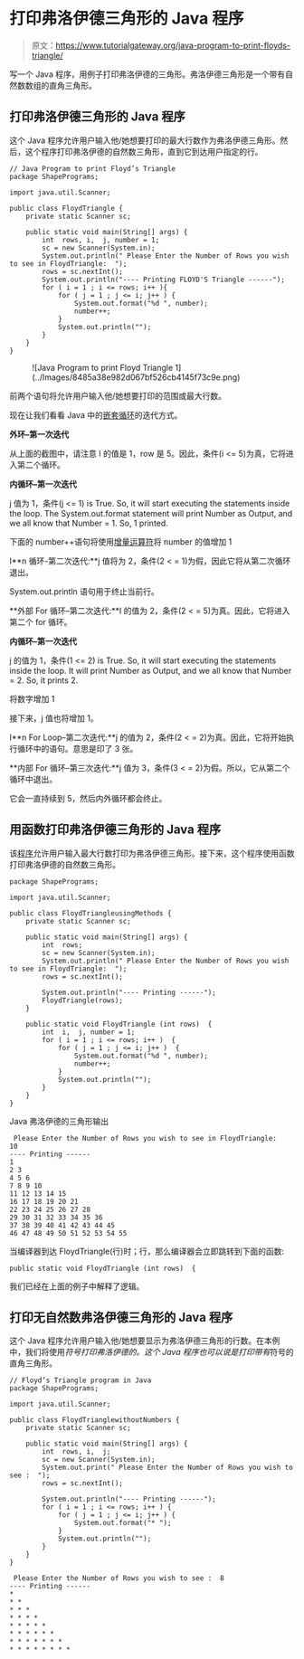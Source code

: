 # 打印弗洛伊德三角形的 Java 程序

> 原文：<https://www.tutorialgateway.org/java-program-to-print-floyds-triangle/>

写一个 Java 程序，用例子打印弗洛伊德的三角形。弗洛伊德三角形是一个带有自然数数组的直角三角形。

## 打印弗洛伊德三角形的 Java 程序

这个 Java 程序允许用户输入他/她想要打印的最大行数作为弗洛伊德三角形。然后，这个程序打印弗洛伊德的自然数三角形，直到它到达用户指定的行。

```
// Java Program to print Floyd’s Triangle
package ShapePrograms;

import java.util.Scanner;

public class FloydTriangle {
	private static Scanner sc;

	public static void main(String[] args) {
		int  rows, i,  j, number = 1;
		sc = new Scanner(System.in);		
		System.out.println(" Please Enter the Number of Rows you wish to see in FloydTriangle:  ");
		rows = sc.nextInt();
		System.out.println("---- Printing FLOYD'S Triangle ------");
		for ( i = 1 ; i <= rows; i++ ){
			for ( j = 1 ; j <= i; j++ ) {
				System.out.format("%d ", number);
				number++;
			}
			System.out.println("");
		}
	}
}
```

<figure class="wp-block-image">![Java Program to print Floyd Triangle 1](../Images/8485a38e982d067bf526cb4145f73c9e.png)</figure>

前两个语句将允许用户输入他/她想要打印的范围或最大行数。

现在让我们看看 Java 中的[嵌套循环](https://www.tutorialgateway.org/nested-for-loop-in-java/)的迭代方式。

**外环–第一次迭代**

从上面的截图中，请注意 I 的值是 1，row 是 5。因此，条件(i <= 5)为真，它将进入第二个循环。

**内循环–第一次迭代**

j 值为 1，条件(j <= 1) is True. So, it will start executing the statements inside the loop. The System.out.format statement will print Number as Output, and we all know that Number = 1\. So, 1 printed.

下面的 number++语句将使用[增量运算符](https://www.tutorialgateway.org/increment-and-decrement-operators-in-java/)将 number 的值增加 1

I**n 循环-第二次迭代:**j 值将为 2，条件(2 < = 1)为假，因此它将从第二次循环退出。

System.out.println 语句用于终止当前行。

**外部 For 循环–第二次迭代:**I 的值为 2，条件(2 < = 5)为真。因此，它将进入第二个 for 循环。

**内循环–第一次迭代**

j 的值为 1，条件(1 <= 2) is True. So, it will start executing the statements inside the loop. It will print Number as Output, and we all know that Number = 2\. So, it prints 2.

将数字增加 1

接下来，j 值也将增加 1。

I**n For Loop–第二次迭代:**j 的值为 2，条件(2 < = 2)为真。因此，它将开始执行循环中的语句。意思是印了 3 张。

**内部 For 循环–第三次迭代:**j 值为 3，条件(3 < = 2)为假。所以，它从第二个循环中退出。

它会一直持续到 5，然后内外循环都会终止。

## 用函数打印弗洛伊德三角形的 Java 程序

该[程序](https://www.tutorialgateway.org/learn-java-programs/)允许用户输入最大行数打印为弗洛伊德三角形。接下来，这个程序使用函数打印弗洛伊德的自然数三角形。

```
package ShapePrograms;

import java.util.Scanner;

public class FloydTriangleusingMethods {
	private static Scanner sc;

	public static void main(String[] args) {
		int  rows;
		sc = new Scanner(System.in);		
		System.out.println(" Please Enter the Number of Rows you wish to see in FloydTriangle:  ");
		rows = sc.nextInt();

		System.out.println("---- Printing ------");
		FloydTriangle(rows);		
	}

	public static void FloydTriangle (int rows)  {
		int  i,  j, number = 1;
		for ( i = 1 ; i <= rows; i++ )  {
			for ( j = 1 ; j <= i; j++ )  {
				System.out.format("%d ", number);
				number++;
			}
			System.out.println("");
		}
	}
}
```

Java 弗洛伊德的三角形输出

```
 Please Enter the Number of Rows you wish to see in FloydTriangle:  
10
---- Printing ------
1 
2 3 
4 5 6 
7 8 9 10 
11 12 13 14 15 
16 17 18 19 20 21 
22 23 24 25 26 27 28 
29 30 31 32 33 34 35 36 
37 38 39 40 41 42 43 44 45 
46 47 48 49 50 51 52 53 54 55 
```

当编译器到达 FloydTriangle(行)时；行，那么编译器会立即跳转到下面的函数:

```
public static void FloydTriangle (int rows)  {
```

我们已经在上面的例子中解释了逻辑。

## 打印无自然数弗洛伊德三角形的 Java 程序

这个 Java 程序允许用户输入他/她想要显示为弗洛伊德三角形的行数。在本例中，我们将使用*符号打印弗洛伊德的。这个 Java 程序也可以说是打印带有*符号的直角三角形。

```
// Floyd’s Triangle program in Java
package ShapePrograms;

import java.util.Scanner;

public class FloydTrianglewithoutNumbers {
	private static Scanner sc;

	public static void main(String[] args) {
		int  rows, i,  j;
		sc = new Scanner(System.in);		
		System.out.print(" Please Enter the Number of Rows you wish to see :  ");
		rows = sc.nextInt();

		System.out.println("---- Printing ------");
		for ( i = 1 ; i <= rows; i++ ) {
			for ( j = 1 ; j <= i; j++ ) {
				System.out.format("* ");
			}
			System.out.println("");
		}
	}
}
```

```
 Please Enter the Number of Rows you wish to see :  8
---- Printing ------
* 
* * 
* * * 
* * * * 
* * * * * 
* * * * * * 
* * * * * * * 
* * * * * * * * 
```